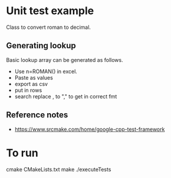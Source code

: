 # Unit test example
Class to convert roman to decimal.

## Generating lookup
Basic lookup array can be generated as follows.

* Use n=ROMAN() in excel.
* Paste as values
* export as csv
* put in rows
* search replace , to "," to get in correct fmt 


## Reference notes

* https://www.srcmake.com/home/google-cpp-test-framework


# To run

cmake CMakeLists.txt
make
./executeTests

